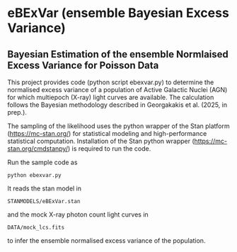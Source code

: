 # eBExVar (ensemble Bayesian Excess Variance)

## Bayesian Estimation of the ensemble Normlaised Excess Variance for Poisson Data

This project provides code (python script ebexvar.py) to determine the normalised excess variance of 
a population of Active Galactic Nuclei (AGN) for which multiepoch (X-ray) light curves are available. 
The calculation follows the Bayesian methodology described in Georgakakis et al. (2025, in prep.). 

The sampling of the likelihood uses the python wrapper of the Stan platform (https://mc-stan.org/) 
for statistical modeling and high-performance statistical computation. Installation of the Stan 
python wrapper (https://mc-stan.org/cmdstanpy/) is required to run the code. 

Run the sample code as
```
python ebexvar.py
```

It reads the stan model in 

```
STANMODELS/eBExVar.stan
```

and the mock X-ray photon count light curves in 

 ```
DATA/mock_lcs.fits
```

to infer the ensemble normalised excess variance of the population.